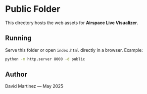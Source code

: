 # Public Folder

This directory hosts the web assets for **Airspace Live Visualizer**.

## Running
Serve this folder or open `index.html` directly in a browser.
Example:

```bash
python -m http.server 8000 -d public
```

## Author
David Martinez — May 2025
